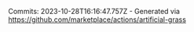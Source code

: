 Commits: 2023-10-28T16:16:47.757Z - Generated via https://github.com/marketplace/actions/artificial-grass
<br>
